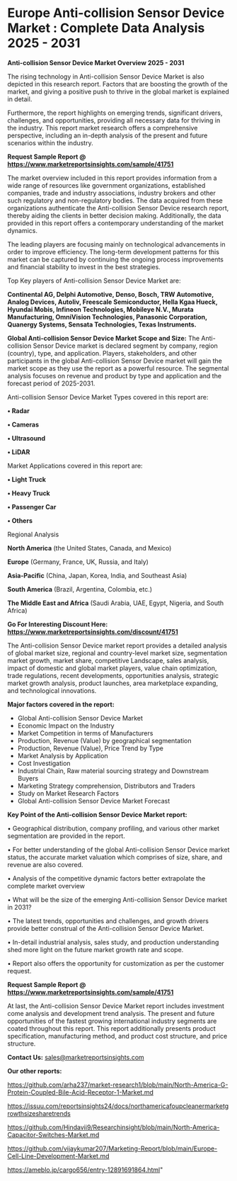 # Europe Anti-collision Sensor Device Market : Complete Data Analysis 2025 - 2031

<Strong> Anti-collision Sensor Device Market Overview 2025 - 2031</strong>

The rising technology in Anti-collision Sensor Device Market is also depicted in this research report. Factors that are boosting the growth of the market, and giving a positive push to thrive in the global market is explained in detail.

Furthermore, the report highlights on emerging trends, significant drivers, challenges, and opportunities, providing all necessary data for thriving in the industry. This report market research offers a comprehensive perspective, including an in-depth analysis of the present and future scenarios within the industry.

<strong>Request Sample Report @ <a href=https://www.marketreportsinsights.com/sample/41751>https://www.marketreportsinsights.com/sample/41751</a></strong>

The market overview included in this report provides information from a wide range of resources like government organizations, established companies, trade and industry associations, industry brokers and other such regulatory and non-regulatory bodies. The data acquired from these organizations authenticate the Anti-collision Sensor Device research report, thereby aiding the clients in better decision making. Additionally, the data provided in this report offers a contemporary understanding of the market dynamics.

The leading players are focusing mainly on technological advancements in order to improve efficiency. The long-term development patterns for this market can be captured by continuing the ongoing process improvements and financial stability to invest in the best strategies.

Top Key players of Anti-collision Sensor Device Market are:

<strong>Continental AG, Delphi Automotive, Denso, Bosch, TRW Automotive, Analog Devices, Autoliv, Freescale Semiconductor, Hella Kgaa Hueck, Hyundai Mobis, Infineon Technologies, Mobileye N.V., Murata Manufacturing, OmniVision Technologies, Panasonic Corporation, Quanergy Systems, Sensata Technologies, Texas Instruments.</strong>

<strong><b>Global Anti-collision Sensor Device Market Scope and Size:</b></strong>
The Anti-collision Sensor Device market is declared segment by company, region (country), type, and application. Players, stakeholders, and other participants in the global Anti-collision Sensor Device market will gain the market scope as they use the report as a powerful resource. The segmental analysis focuses on revenue and product by type and application and the forecast period of 2025-2031.

Anti-collision Sensor Device Market Types covered in this report are:

<strong>•  Radar

•  Cameras

•  Ultrasound

•  LiDAR</strong>

Market Applications covered in this report are:

<strong>•  Light Truck

•  Heavy Truck

•  Passenger Car

•  Others</strong> 

Regional Analysis

<strong>North America</strong> (the United States, Canada, and Mexico)

<strong>Europe</strong> (Germany, France, UK, Russia, and Italy)

<strong>Asia-Pacific</strong> (China, Japan, Korea, India, and Southeast Asia)

<strong>South America</strong> (Brazil, Argentina, Colombia, etc.)

<strong>The Middle East and Africa</strong> (Saudi Arabia, UAE, Egypt, Nigeria, and South Africa)

<strong>Go For Interesting Discount Here: <a href=https://www.marketreportsinsights.com/discount/41751>https://www.marketreportsinsights.com/discount/41751</a></strong>

The Anti-collision Sensor Device market report provides a detailed analysis of global market size, regional and country-level market size, segmentation market growth, market share, competitive Landscape, sales analysis, impact of domestic and global market players, value chain optimization, trade regulations, recent developments, opportunities analysis, strategic market growth analysis, product launches, area marketplace expanding, and technological innovations.

<strong><b>Major factors covered in the report:</b></strong>
<ul>
  <li>Global Anti-collision Sensor Device Market </li>
  <li>Economic Impact on the Industry</li>
  <li>Market Competition in terms of Manufacturers</li>
  <li>Production, Revenue (Value) by geographical segmentation</li>
  <li>Production, Revenue (Value), Price Trend by Type</li>
  <li>Market Analysis by Application</li>
  <li>Cost Investigation</li>
  <li>Industrial Chain, Raw material sourcing strategy and Downstream Buyers</li>
  <li>Marketing Strategy comprehension, Distributors and Traders</li>
  <li>Study on Market Research Factors</li>
  <li>Global Anti-collision Sensor Device Market Forecast</li>
</ul>

<strong><b>Key Point of the Anti-collision Sensor Device Market report:</b></strong>

• Geographical distribution, company profiling, and various other market segmentation are provided in the report.

• For better understanding of the global Anti-collision Sensor Device market status, the accurate market valuation which comprises of size, share, and revenue are also covered.

• Analysis of the competitive dynamic factors better extrapolate the complete market overview

• What will be the size of the emerging Anti-collision Sensor Device market in 2031?

• The latest trends, opportunities and challenges, and growth drivers provide better construal of the Anti-collision Sensor Device Market.

• In-detail industrial analysis, sales study, and production understanding shed more light on the future market growth rate and scope.

• Report also offers the opportunity for customization as per the customer request.

<strong>Request Sample Report @ <a href=https://www.marketreportsinsights.com/sample/41751>https://www.marketreportsinsights.com/sample/41751</a></strong>

At last, the Anti-collision Sensor Device Market report includes investment come analysis and development trend analysis. The present and future opportunities of the fastest growing international industry segments are coated throughout this report. This report additionally presents product specification, manufacturing method, and product cost structure, and price structure.

<strong>Contact Us:</strong>
sales@marketreportsinsights.com

<strong>Our other reports:</strong>

<a href=https://github.com/arha237/market-research1/blob/main/North-America-G-Protein-Coupled-Bile-Acid-Receptor-1-Market.md>https://github.com/arha237/market-research1/blob/main/North-America-G-Protein-Coupled-Bile-Acid-Receptor-1-Market.md</a>

<a href=https://issuu.com/reportsinsights24/docs/northamericafoupcleanermarketgrowthsizesharetrends>https://issuu.com/reportsinsights24/docs/northamericafoupcleanermarketgrowthsizesharetrends</a>

<a href=https://github.com/Hindavii9/Researchinsight/blob/main/North-America-Capacitor-Switches-Market.md>https://github.com/Hindavii9/Researchinsight/blob/main/North-America-Capacitor-Switches-Market.md</a>

<a href=https://github.com/vijaykumar207/Marketing-Report/blob/main/Europe-Cell-Line-Development-Market.md>https://github.com/vijaykumar207/Marketing-Report/blob/main/Europe-Cell-Line-Development-Market.md</a>

<a href=https://ameblo.jp/cargo656/entry-12891691864.html>https://ameblo.jp/cargo656/entry-12891691864.html</a>"
